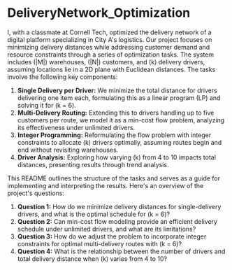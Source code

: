 # DeliveryNetwork_Optimization

I, with a classmate at Cornell Tech, optimized the delivery network of a digital platform specializing in City A's logistics. Our project focuses on minimizing delivery distances while addressing customer demand and resource constraints through a series of optimization tasks. The system includes \(|M|\) warehouses, \(|N|\) customers, and \(k\) delivery drivers, assuming locations lie in a 2D plane with Euclidean distances. The tasks involve the following key components:

1. **Single Delivery per Driver:** We minimize the total distance for drivers delivering one item each, formulating this as a linear program (LP) and solving it for \(k = 6\).
2. **Multi-Delivery Routing:** Extending this to drivers handling up to five customers per route, we model it as a min-cost flow problem, analyzing its effectiveness under unlimited drivers.
3. **Integer Programming:** Reformulating the flow problem with integer constraints to allocate \(k\) drivers optimally, assuming routes begin and end without revisiting warehouses.
4. **Driver Analysis:** Exploring how varying \(k\) from 4 to 10 impacts total distances, presenting results through trend analysis.

This README outlines the structure of the tasks and serves as a guide for implementing and interpreting the results. Here's an overview of the project's questions:

1. **Question 1:** How do we minimize delivery distances for single-delivery drivers, and what is the optimal schedule for \(k = 6\)?
2. **Question 2:** Can min-cost flow modeling provide an efficient delivery schedule under unlimited drivers, and what are its limitations?
3. **Question 3:** How do we adjust the problem to incorporate integer constraints for optimal multi-delivery routes with \(k = 6\)?
4. **Question 4:** What is the relationship between the number of drivers and total delivery distance when \(k\) varies from 4 to 10?
